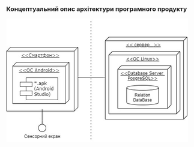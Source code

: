 ### Концептуальний опис архітектури програмного продукту

![UMLDiagram](/1-SoftwareRequirements/1.5-SoftwareProjectPlanning/1.5.1-SoftwareArchitectConcept/System_architecture_concept_Gavryliuk.jpg)
